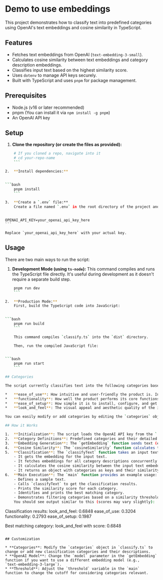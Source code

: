 # Demo to use embeddings

This project demonstrates how to classify text into predefined categories using OpenAI's text embeddings and cosine similarity in TypeScript.

## Features

* Fetches text embeddings from OpenAI (`text-embedding-3-small`).
* Calculates cosine similarity between text embeddings and category description embeddings.
* Classifies input text based on the highest similarity score.
* Uses `dotenv` to manage API keys securely.
* Built with TypeScript and uses `pnpm` for package management.

## Prerequisites

* Node.js (v16 or later recommended)
* pnpm (You can install it via `npm install -g pnpm`)
* An OpenAI API key

## Setup

1. **Clone the repository (or create the files as provided):**

```bash
    # If you cloned a repo, navigate into it
    # cd your-repo-name
    ```

2.  **Install dependencies:**
    

```bash
    pnpm install
    ```

3.  **Create a `.env` file:**
    Create a file named `.env` in the root directory of the project and add your OpenAI API key:
    

```

    OPENAI_API_KEY=your_openai_api_key_here
    ```

    Replace `your_openai_api_key_here` with your actual key.

## Usage

There are two main ways to run the script:

1. **Development Mode (using `ts-node`):**
    This command compiles and runs the TypeScript file directly. It's useful during development as it doesn't require a separate build step.

```bash
    pnpm run dev
    ```

2.  **Production Mode:**
    First, build the TypeScript code into JavaScript:
    

```bash
    pnpm run build
    ```

    This command compiles `classify.ts` into the `dist` directory.

    Then, run the compiled JavaScript file:
    

```bash
    pnpm run start
    ```

## Categories

The script currently classifies text into the following categories based on their descriptions:

*   **ease_of_use**: How intuitive and user-friendly the product is. Includes navigation flow, clarity of UI elements, and minimal learning curve.
*   **functionality**: How well the product performs its core functions. Includes feature completeness, reliability, and performance.
*   **ease_of_setup**: How simple it is to install, configure, and get started with the product. Includes documentation quality and initial onboarding.
*   **look_and_feel**: The visual appeal and aesthetic quality of the interface. Includes design consistency, visual hierarchy, and emotional response.

You can easily modify or add categories by editing the `categories` object in `classify.ts` .

## How it Works

1.  **Initialization**: The script loads the OpenAI API key from the `.env` file and initializes the OpenAI client.
2.  **Category Definitions**: Predefined categories and their detailed descriptions are stored in the `categories` object.
3.  **Embedding Generation**: The `getEmbedding` function sends text (either the input text or a category description) to the OpenAI API to get its vector embedding.
4.  **Cosine Similarity**: The `cosineSimilarity` function calculates the similarity between two vectors. It uses helper functions `dotProduct`,    `magnitude`, and `normalize`.
5.  **Classification**: The `classifyText` function takes an input text string:
    - It gets the embedding for the input text.
    - It fetches embeddings for all category descriptions concurrently using `Promise.all`.
    - It calculates the cosine similarity between the input text embedding and each category embedding.
    - It returns an object with categories as keys and their similarity scores as values, sorted in descending order of score.
6.  **Main Execution**: The `main` function provides an example usage:
    - Defines a sample text.
    - Calls `classifyText` to get the classification results.
    - Prints the similarity score for each category.
    - Identifies and prints the best matching category.
    - Demonstrates filtering categories based on a similarity threshold.
    You should see output similar to this (scores may vary slightly):

```

Classification results:
look_and_feel: 0.6848
ease_of_use: 0.3204
functionality: 0.2793
ease_of_setup: 0.1987

Best matching category: look_and_feel with score: 0.6848

```

## Customization

* **Categories**: Modify the `categories` object in `classify.ts` to change or add new classification categories and their descriptions.
* **OpenAI Model**: Change the `model` parameter in the `getEmbedding` function if you want to use a different embedding model (e.g.,   `text-embedding-3-large`).
* **Threshold**: Adjust the `threshold` variable in the `main` function to change the cutoff for considering categories relevant.
